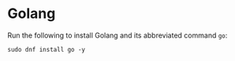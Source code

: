 # Golang

Run the following to install Golang and its abbreviated command `go`:

```
sudo dnf install go -y
```
